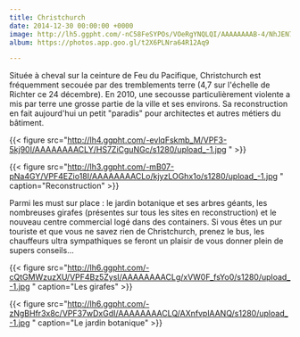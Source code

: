 ```yaml
---
title: Christchurch
date: 2014-12-30 00:00:00 +0000
image: http://lh5.ggpht.com/-nC58FeSYPOs/VOeRgYNQLQI/AAAAAAAAB-4/NhJEN7OsHMA/s1280/upload_-1.jpg
album: https://photos.app.goo.gl/t2X6PLNra64R12Aq9

---
```

Située à cheval sur la ceinture de Feu du Pacifique, Christchurch est fréquemment secouée par des tremblements terre (4,7 sur l'échelle de Richter ce 24 décembre). En 2010, une secousse particulièrement violente a mis par terre une grosse partie de la ville et ses environs. Sa reconstruction en fait aujourd'hui un petit "paradis" pour architectes et autres métiers du bâtiment.

{{< figure src="http://lh4.ggpht.com/-evlqFskmb_M/VPF3-5kj90I/AAAAAAAACLY/HS7ZiCguNGc/s1280/upload_-1.jpg " >}}

{{< figure src="http://lh3.ggpht.com/-mB07-pNa4GY/VPF4EZio18I/AAAAAAAACLo/kjyzLOGhx1o/s1280/upload_-1.jpg " caption="Reconstruction" >}}

Parmi les must sur place : le jardin botanique et ses arbres géants, les nombreuses girafes (présentes sur tous les sites en reconstruction) et le nouveau centre commercial logé dans des containers. Si vous êtes un pur touriste et que vous ne savez rien de Christchurch, prenez le bus, les chauffeurs ultra sympathiques se feront un plaisir de vous donner plein de supers conseils...

{{< figure src="http://lh6.ggpht.com/-cQtGMWzuzXU/VPF4Bz5ZysI/AAAAAAAACLg/xVW0F_fsYo0/s1280/upload_-1.jpg " caption="Les girafes" >}}

{{< figure src="http://lh6.ggpht.com/-zNgBHfr3x8c/VPF37wDxGdI/AAAAAAAACLQ/AXnfvplAANQ/s1280/upload_-1.jpg " caption="Le jardin botanique" >}}
